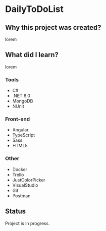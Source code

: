 # DailyToDoList

## Why this project was created?
lorem

## What did I learn?
lorem

### Tools
 * C#
 * .NET 6.0
 * MongoDB
 * NUnit

### Front-end
 * Angular
 * TypeScript
 * Sass
 * HTML5 
 
 ### Other
 * Docker
 * Trello
 * JustColorPicker
 * VisualStudio
 * Git
 * Postman
 
## Status
Project is in progress.


